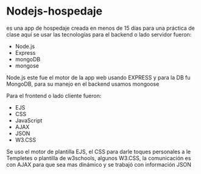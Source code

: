 # Nodejs-hospedaje
es una app de hospedaje creada en menos de 15 días para una práctica de clase
aquí se usar las tecnologías para el backend o lado servidor fueron:

-	Node.js
-	Express
-	mongoDB
-	mongose

Node.js este fue el motor de la app web usando EXPRESS y para la DB fu MongoDB, para su manejo en el backend usamos mongoose

Para el frontend o lado cliente fueron:

-	EJS
-	CSS
-	JavaScript
-	AJAX
-	JSON
-	W3.CSS
 
Se uso el motor de plantilla EJS, el CSS para darle toques personales a le Templetes o plantilla de w3schools, algunos W3.CSS, la comunicación es con AJAX para que sea mas dinámico y se trabajó con información JSON

